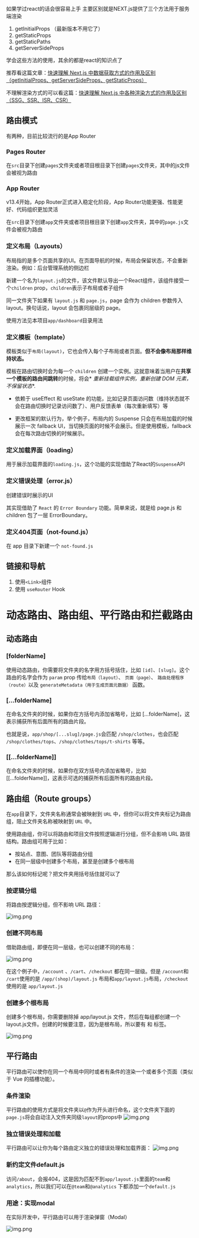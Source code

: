 如果学过react的话会很容易上手
主要区别就是NEXT.js提供了三个方法用于服务端渲染

1. getInitialProps （最新版本不用它了）
2. getStaticProps
3. getStaticPaths
4. getServerSideProps

学会这些方法的使用，其余的都是react的知识点了

推荐看这篇文章：[快速理解 Next.js 中数据获取方式的作用及区别（getInitialProps、getServerSideProps、getStaticProps）](https://www.pipipi.net/20406.html)

不理解渲染方式的可以看这篇：[快速理解 Next.js 中各种渲染方式的作用及区别（SSG、SSR、ISR、CSR）](https://juejin.cn/post/7213653429415559223)

## 路由模式

有两种，目前比较流行的是App Router

### Pages Router

在`src`目录下创建`pages`文件夹或者项目根目录下创建`pages`文件夹，其中的js文件会被视为路由

### App Router

v13.4开始，App Router正式进入稳定化阶段，App Router功能更强、性能更好、代码组织更加灵活

在`src`目录下创建`app`文件夹或者项目根目录下创建`app`文件夹，其中的`page.js`文件会被视为路由

### 定义布局（Layouts）

布局指的是多个页面共享的UI。在页面导航的时候，布局会保留状态，不会重新渲染。例如：后台管理系统的侧边栏

新建一个名为`layout.js`的文件，该文件默认导出一个React组件，该组件接受一个`children` prop，`children`表示子布局或者子组件

同一文件夹下如果有 `layout.js` 和 `page.js`，page 会作为 children 参数传入 layout。换句话说，layout 会包裹同层级的 page。

使用方法见本项目`app/dashboard`目录用法

### 定义模板（template）

模板类似于`布局(layout)`，它也会传入每个子布局或者页面。**但不会像布局那样维持状态。**

模板在路由切换时会为每一个 `children` 创建一个实例。这就意味着当用户在**共享一个模板的路由间跳转**的时候，将会*
*重新挂载组件实例，重新创建
DOM 元素，不保留状态**.

- 依赖于 useEffect 和 useState 的功能，比如记录页面访问数（维持状态就不会在路由切换时记录访问数了）、用户反馈表单（每次重新填写）等

- 更改框架的默认行为，举个例子，布局内的 Suspense 只会在布局加载的时候展示一次 fallback UI，当切换页面的时候不会展示。但是使用模板，fallback
  会在每次路由切换的时候展示。

### 定义加载界面（loading）

用于展示加载界面的`loading.js`，这个功能的实现借助了React的`Suspense`API

### 定义错误处理（error.js）

创建错误时展示的UI

其实现借助了 `React` 的 `Error Boundary` 功能。简单来说，就是给 page.js 和 children 包了一层 ErrorBoundary。

### 定义404页面（not-found.js）

在 app 目录下新建一个 `not-found.js`

## 链接和导航

1. 使用`<Link>`组件
2. 使用 `useRouter` Hook

# 动态路由、路由组、平行路由和拦截路由

## 动态路由

### [folderName]

使用动态路由，你需要将文件夹的名字用方括号括住，比如 `[id]`、`[slug]`。这个路由的名字会作为 `param` prop
传给`布局（layout）`、 `页面（page）`、 `路由处理程序（route）`以及 `generateMetadata（用于生成页面元数据）` 函数。

### [...folderName]

在命名文件夹的时候，如果你在方括号内添加省略号，比如 [...folderName]，这表示捕获所有后面所有的路由片段。

也就是说，`app/shop/[...slug]/page.js`会匹配 `/shop/clothes`，也会匹配 `/shop/clothes/tops`、`/shop/clothes/tops/t-shirts`
等等。

### [[...folderName]]

在命名文件夹的时候，如果你在双方括号内添加省略号，比如 [[...folderName]]，这表示可选的捕获所有后面所有的路由片段。

## 路由组（Route groups）

在`app`目录下，文件夹名称通常会被映射到 `URL` 中，但你可以将文件夹标记为路由组，阻止文件夹名称被映射到 `URL` 中。

使用路由组，你可以将路由和项目文件按照逻辑进行分组，但不会影响 URL 路径结构。路由组可用于比如：

- 按站点、意图、团队等将路由分组
- 在同一层级中创建多个布局，甚至是创建多个根布局

那么该如何标记呢？把文件夹用括号括住就可以了

### 按逻辑分组

将路由按逻辑分组，但不影响 URL 路径：

![img.png](images/img.png)

### 创建不同布局

借助路由组，即便在同一层级，也可以创建不同的布局：

![img.png](images/img2.png)

在这个例子中，`/account` 、`/cart`、`/checkout` 都在同一层级。但是 `/account`和 `/cart`使用的是 `/app/(shop)/layout.js`
布局和`app/layout.js`布局，`/checkout`使用的是 `app/layout.js`

### 创建多个根布局

创建多个根布局，你需要删除掉 app/layout.js 文件，然后在每组都创建一个
layout.js文件。创建的时候要注意，因为是根布局，所以要有 <html> 和 <body> 标签。

![img.png](images/img3.png)

## 平行路由

平行路由可以使你在同一个布局中同时或者有条件的渲染一个或者多个页面（类似于 Vue 的插槽功能）。

### 条件渲染

平行路由的使用方式是将文件夹以`@`作为开头进行命名，这个文件夹下面的`page.js`将会自动注入文件夹同级`layout`的props中
![img.png](images/img4.png)

### 独立错误处理和加载

平行路由可以让你为每个路由定义独立的错误处理和加载界面：
![img.png](images/img5.png)

### 新约定文件default.js

访问`/about`，会报404，这是因为匹配不到`app/layout.js`里面的`team`和`analytics`，所以我们可以在`@team`和`@analytics`
下都添加一个`default.js`

### 用途：实现modal

在实际开发中，平行路由可以用于渲染弹窗（Modal）

![img.png](images/img6.png)
